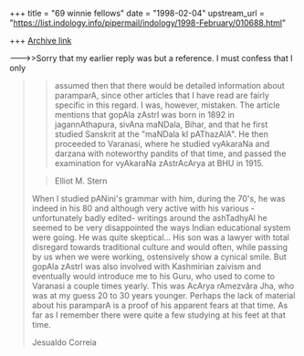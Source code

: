 +++
title = "69 winnie fellows"
date = "1998-02-04"
upstream_url = "https://list.indology.info/pipermail/indology/1998-February/010688.html"

+++
[Archive link](https://list.indology.info/pipermail/indology/1998-February/010688.html)

--->>Sorry that my earlier reply was but a reference. I must confess that I
only
>>assumed then that there would be detailed information about paramparA,
>>since other articles that I have read are fairly specific in this regard.
I
>>was, however, mistaken. The article mentions that gopAla zAstrI was born
in
>>1892 in jagannAthapura, sivAna maNDala, Bihar, and that he first studied
>>Sanskrit at the "maNDala kI pAThazAlA". He then proceeded to Varanasi,
>>where he studied vyAkaraNa and darzana with noteworthy pandits of that
>>time, and passed the examination for vyAkaraNa zAstrAcArya at BHU in 1915.
>>
>
>>Elliot M. Stern
>
>>>>>>>>>>>>>>>>
>
>
>When I studied pANini's grammar with him, during the 70's, he was indeed
>in his 80 and although very active with his various - unfortunately badly
>edited-
>writings around the ashTadhyAI he seemed to be very disappointed the ways
>Indian educational system were going. He was quite skeptical...  His son
was
>a
>lawyer with total disregard towards traditional culture and would  often,
>while
>passing  by us when we were working, ostensively show a cynical smile.
>But gopAla zAstrI was also involved with Kashmirian zaivism and eventually
>would
>introduce me to his Guru, who used to come to Varanasi a couple times
>yearly.
>This was AcArya rAmezvâra Jha, who was at my guess 20 to 30 years younger.
>Perhaps the lack of material about his paramparA is a proof of his apparent
>fears at that time. As far as I remember there were quite a few studying at
>his
>feet at that time.
>
>Jesualdo Correia
>
>




